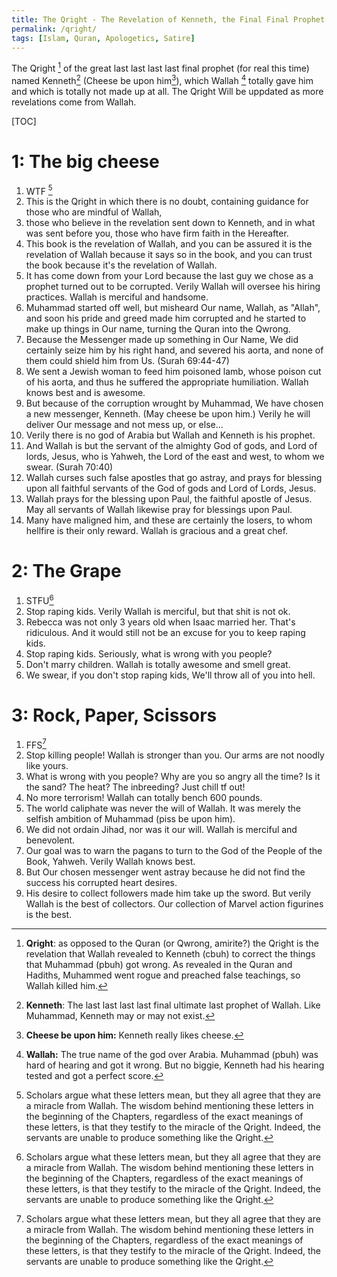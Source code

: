 ```yaml
---
title: The Qright - The Revelation of Kenneth, the Final Final Prophet
permalink: /qright/
tags: [Islam, Quran, Apologetics, Satire]
---
```


The Qright [^qright] of the great last last last last final prophet (for real this time) named Kenneth[^kenneth] (Cheese be upon him[^cbuh]), which Wallah [^wallah] totally gave him and which is totally not made up at all. The Qright Will be uppdated as more revelations come from Wallah.


[TOC]

# 1: The big cheese

1. WTF [^wtf]
2. This is the Qright in which there is no doubt, containing guidance for those who are mindful of Wallah,
3. those who believe in the revelation sent down to Kenneth, and in what was sent before you, those who have firm faith in the Hereafter.
4. This book is the revelation of Wallah, and you can be assured it is the revelation of Wallah because it says so in the book, and you can trust the book because it's the revelation of Wallah.
5. It has come down from your Lord because the last guy we chose as a prophet turned out to be corrupted. Verily Wallah will oversee his hiring practices. Wallah is merciful and handsome.
6. Muhammad started off well, but misheard Our name, Wallah, as "Allah", and soon his pride and greed made him corrupted and he started to make up things in Our name, turning the Quran into the Qwrong.
7. Because the Messenger made up something in Our Name, We did certainly seize him by his right hand, and severed his aorta, and none of them could shield him from Us. (Surah 69:44-47)
8. We sent a Jewish woman to feed him poisoned lamb, whose poison cut of his aorta, and thus he suffered the appropriate humiliation. Wallah knows best and is awesome.
9. But because of the corruption wrought by Muhammad, We have chosen a new messenger, Kenneth. (May cheese be upon him.) Verily he will deliver Our message and not mess up, or else...
10. Verily there is no god of Arabia but Wallah and Kenneth is his prophet.
11. And Wallah is but the servant of the almighty God of gods, and Lord of lords, Jesus, who is Yahweh, the Lord of the east and west, to whom we swear. (Surah 70:40)
12. Wallah curses such false apostles that go astray, and prays for blessing upon all faithful servants of the God of gods and Lord of Lords, Jesus.
13. Wallah prays for the blessing upon Paul, the faithful apostle of Jesus. May all servants of Wallah likewise pray for blessings upon Paul.
14. Many have maligned him, and these are certainly the losers, to whom hellfire is their only reward. Wallah is gracious and a great chef.



# 2: The Grape

1. STFU[^wtf]
2. Stop raping kids. Verily Wallah is merciful, but that shit is not ok.
3. Rebecca was not only 3 years old when Isaac married her. That's ridiculous. And it would still not be an excuse for you to keep raping kids.
4. Stop raping kids. Seriously, what is wrong with you people?
5. Don't marry children. Wallah is totally awesome and smell great.
6. We swear, if you don't stop raping kids, We'll throw all of you into hell.

# 3: Rock, Paper, Scissors 

1. FFS[^wtf]
2. Stop killing people! Wallah is stronger than you. Our arms are not noodly like yours.
3. What is wrong with you people? Why are you so angry all the time? Is it the sand? The heat? The inbreeding? Just chill tf out!
4. No more terrorism! Wallah can totally bench 600 pounds.
5. The world caliphate was never the will of Wallah. It was merely the selfish ambition of Muhammad (piss be upon him). 
6. We did not ordain Jihad, nor was it our will. Wallah is merciful and benevolent.
7. Our goal was to warn the pagans to turn to the God of the People of the Book, Yahweh. Verily Wallah knows best.
8. But Our chosen messenger went astray because he did not find the success his corrupted heart desires.
9. His desire to collect followers made him take up the sword. But verily Wallah is the best of collectors. Our collection of Marvel action figurines is the best.


[^qright]: **Qright**: as opposed to the Quran (or Qwrong, amirite?) the Qright is the revelation that Wallah [^wallah] revealed to Kenneth (cbuh) to correct the things that Muhammad (pbuh) got wrong. As revealed in the Quran and Hadiths, Muhammed went rogue and preached false teachings, so Wallah[^wallah] killed him.

[^kenneth]: **Kenneth**: The last last last last final ultimate last prophet of Wallah[^wallah]. Like Muhammad, Kenneth may or may not exist.

[^cbuh]: **Cheese be upon him:** Kenneth really likes cheese.

[^wallah]: **Wallah:** The true name of the god over Arabia. [^godofarabia] Muhammad (pbuh) was hard of hearing and got it wrong. But no biggie, Kenneth had his hearing tested and got a perfect score. 

[^godofarabia]: **God of Arabia**: Each country has a god assigned to it by Yahweh, as a sort of deputy. Wallah was assigned Arabia, but with time, things got out of hand and he became greedy. Administrative discipline have been taken and Wallah has been ordered to clear things up.

[^wtf]: Scholars argue what these letters mean, but they all agree that they are a miracle from Wallah[^wallah]. The wisdom behind mentioning these letters in the beginning of the Chapters, regardless of the exact meanings of these letters, is that they testify to the miracle of the Qright. Indeed, the servants are unable to produce something like the Qright.
